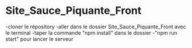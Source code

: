 # Site_Sauce_Piquante_Front
-cloner le répository 
-aller dans le dossier Site_Sauce_Piquante_Front avec le terminal
-taper la commande "npm install" dans le dossier
-"npm run start" pour lancer le serveur
